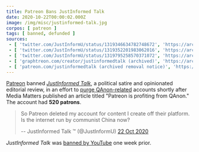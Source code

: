 ```yaml
---
title: Patreon Bans JustInformed Talk
date: 2020-10-22T00:00:02.000Z
image: /img/misc/justinformed-talk.jpg
corpos: [ patreon ]
tags: [ banned, defunded ]
sources:
 - [ 'twitter.com/JustInformU/status/1319346634782748672', 'https://archive.is/PVwer' ]
 - [ 'twitter.com/JustInformU/status/1319352201983062016', 'https://archive.is/QYbe8' ]
 - [ 'twitter.com/JustInformU/status/1319795258570371072', 'https://archive.is/N2QhL' ]
 - [ 'graphtreon.com/creator/justinformedtalk (archived)', 'https://archive.is/fI5Uw' ]
 - [ 'patreon.com/justinformedtalk (archived removal notice)', 'https://archive.is/644KC' ]
---
```


[Patreon](/patreon/) banned [_JustInformed
Talk_](https://justinformednews.com/), a political satire and opinionated
editorial review, in an effort to [purge QAnon-related](notice.png) accounts
shortly after Media Matters published an article titled "Patreon is profiting
from QAnon." The account had **520 patrons**.

> So Patreon deleted my account for content I create off their platform. Is the
> internet run by communist China now?
>
> -- JustInformed Talk ™️  (@JustInformU) [22 Oct 2020](https://archive.is/QYbe8#selection-871.0-871.115)

_JustInformed Talk_ was [banned by YouTube](/e/youtube-bans-justinformed-talk/) one week prior.
